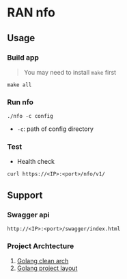 # RAN nfo

## Usage
### Build app
>You may need to install `make` first
```
make all
```

### Run nfo
```
./nfo -c config
```
- `-c`: path of config directory

### Test
* Health check
```
curl https://<IP>:<port>/nfo/v1/
```

## Support
### Swagger api
```
http://<IP>:<port>/swagger/index.html
```

### Project Archtecture
1. [Golang clean arch](https://github.com/bxcodec/go-clean-arch)
2. [Golang project layout](https://github.com/golang-standards/project-layout)
